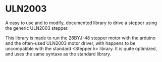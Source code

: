 # ULN2003
A easy to use and to modify, documented library to drive a stepper using the generic ULN2003 stepper.

This library is made to run the 28BYJ-48 stepper motor with the arduino and the often-used ULN2003 motor driver, with happens to be uncompatible with the standard <Stepper.h> library. It is quite optimized, and uses the same syntaxe as the standard library.
